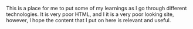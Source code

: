 This is a place for me to put some of my learnings as I go through different technologies. It is very poor HTML, and I it is a very poor looking site, however, I hope the content that I put on here is relevant and useful. 
